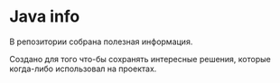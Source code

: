 # Java info

В репозитории собрана полезная информация.

Создано для того что-бы сохранять интересные решения, которые когда-либо использовал на проектах.
